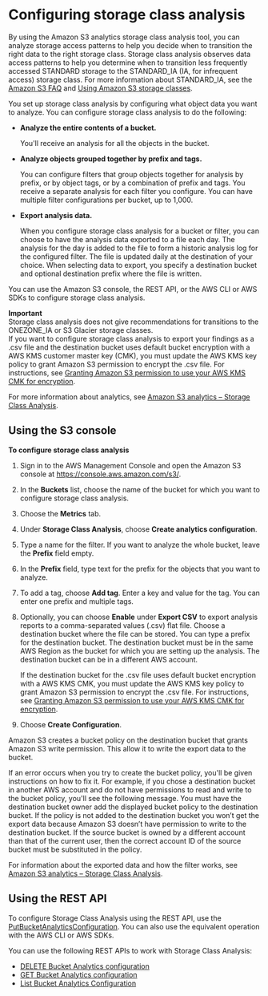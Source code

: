# Configuring storage class analysis<a name="configure-analytics-storage-class"></a>

By using the Amazon S3 analytics storage class analysis tool, you can analyze storage access patterns to help you decide when to transition the right data to the right storage class\. Storage class analysis observes data access patterns to help you determine when to transition less frequently accessed STANDARD storage to the STANDARD\_IA \(IA, for infrequent access\) storage class\. For more information about STANDARD\_IA, see the [Amazon S3 FAQ](https://aws.amazon.com/s3/faqs/#sia) and [Using Amazon S3 storage classes](storage-class-intro.md)\.

You set up storage class analysis by configuring what object data you want to analyze\. You can configure storage class analysis to do the following:
+ **Analyze the entire contents of a bucket\.**

  You'll receive an analysis for all the objects in the bucket\.
+ **Analyze objects grouped together by prefix and tags\.**

  You can configure filters that group objects together for analysis by prefix, or by object tags, or by a combination of prefix and tags\. You receive a separate analysis for each filter you configure\. You can have multiple filter configurations per bucket, up to 1,000\. 
+ **Export analysis data\.** 

  When you configure storage class analysis for a bucket or filter, you can choose to have the analysis data exported to a file each day\. The analysis for the day is added to the file to form a historic analysis log for the configured filter\. The file is updated daily at the destination of your choice\. When selecting data to export, you specify a destination bucket and optional destination prefix where the file is written\.

You can use the Amazon S3 console, the REST API, or the AWS CLI or AWS SDKs to configure storage class analysis\.

**Important**  
Storage class analysis does not give recommendations for transitions to the ONEZONE\_IA or S3 Glacier storage classes\.  
If you want to configure storage class analysis to export your findings as a \.csv file and the destination bucket uses default bucket encryption with a AWS KMS customer master key \(CMK\), you must update the AWS KMS key policy to grant Amazon S3 permission to encrypt the \.csv file\. For instructions, see [Granting Amazon S3 permission to use your AWS KMS CMK for encryption](configure-inventory.md#configure-inventory-kms-key-policy)\.

For more information about analytics, see [Amazon S3 analytics – Storage Class Analysis](analytics-storage-class.md)\.

## Using the S3 console<a name="storage-class-analysis-console"></a>

**To configure storage class analysis**

1. Sign in to the AWS Management Console and open the Amazon S3 console at [https://console\.aws\.amazon\.com/s3/](https://console.aws.amazon.com/s3/)\.

1. In the **Buckets** list, choose the name of the bucket for which you want to configure storage class analysis\.

1. Choose the **Metrics** tab\.

1. Under **Storage Class Analysis**, choose **Create analytics configuration**\.

1. Type a name for the filter\. If you want to analyze the whole bucket, leave the **Prefix** field empty\.

1. In the **Prefix** field, type text for the prefix for the objects that you want to analyze\.

1. To add a tag, choose **Add tag**\. Enter a key and value for the tag\. You can enter one prefix and multiple tags\.

1. Optionally, you can choose **Enable** under **Export CSV** to export analysis reports to a comma\-separated values \(\.csv\) flat file\. Choose a destination bucket where the file can be stored\. You can type a prefix for the destination bucket\. The destination bucket must be in the same AWS Region as the bucket for which you are setting up the analysis\. The destination bucket can be in a different AWS account\. 

   If the destination bucket for the \.csv file uses default bucket encryption with a AWS KMS CMK, you must update the AWS KMS key policy to grant Amazon S3 permission to encrypt the \.csv file\. For instructions, see [Granting Amazon S3 permission to use your AWS KMS CMK for encryption](configure-inventory.md#configure-inventory-kms-key-policy)\.

1. Choose **Create Configuration**\.

 Amazon S3 creates a bucket policy on the destination bucket that grants Amazon S3 write permission\. This allow it to write the export data to the bucket\. 

 If an error occurs when you try to create the bucket policy, you'll be given instructions on how to fix it\. For example, if you chose a destination bucket in another AWS account and do not have permissions to read and write to the bucket policy, you'll see the following message\. You must have the destination bucket owner add the displayed bucket policy to the destination bucket\. If the policy is not added to the destination bucket you won’t get the export data because Amazon S3 doesn’t have permission to write to the destination bucket\. If the source bucket is owned by a different account than that of the current user, then the correct account ID of the source bucket must be substituted in the policy\.

For information about the exported data and how the filter works, see [Amazon S3 analytics – Storage Class Analysis](analytics-storage-class.md)\.

## Using the REST API<a name="storage-class-apis"></a>

To configure Storage Class Analysis using the REST API, use the [PutBucketAnalyticsConfiguration](https://docs.aws.amazon.com/AmazonS3/latest/API/RESTBucketPUTAnalyticsConfig.html)\. You can also use the equivalent operation with the AWS CLI or AWS SDKs\. 

You can use the following REST APIs to work with Storage Class Analysis:
+  [ DELETE Bucket Analytics configuration](https://docs.aws.amazon.com/AmazonS3/latest/API/RESTBucketDELETEAnalyticsConfiguration.html) 
+  [ GET Bucket Analytics configuration](https://docs.aws.amazon.com/AmazonS3/latest/API/RESTBucketGETAnalyticsConfig.html) 
+  [ List Bucket Analytics Configuration](https://docs.aws.amazon.com/AmazonS3/latest/API/RESTBucketListAnalyticsConfigs.html) 